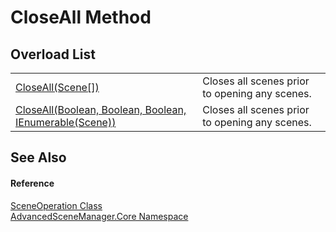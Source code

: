 # CloseAll Method


## Overload List
<table>
<tr>
<td><a href="M_AdvancedSceneManager_Core_SceneOperation_CloseAll">CloseAll(Scene[])</a></td>
<td>Closes all scenes prior to opening any scenes.</td></tr>
<tr>
<td><a href="M_AdvancedSceneManager_Core_SceneOperation_CloseAll_1">CloseAll(Boolean, Boolean, Boolean, IEnumerable(Scene))</a></td>
<td>Closes all scenes prior to opening any scenes.</td></tr>
</table>

## See Also


#### Reference
<a href="T_AdvancedSceneManager_Core_SceneOperation">SceneOperation Class</a>  
<a href="N_AdvancedSceneManager_Core">AdvancedSceneManager.Core Namespace</a>  
